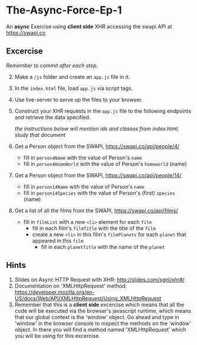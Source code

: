 # The-Async-Force-Ep-1

An **async** Exercise using **client side** XHR accessing the swapi API at https://swapi.co

## Excercise

_Remember to commit after each step._

2. Make a `/js` folder and create an `app.js` file in it.
3. In the `index.html` file, load `app.js` via script tags.
4. Use live-server to serve up the files to your browser.
5. Construct your XHR requests in the `app.js` file to the following endpoints and retrieve the data specified.

   _the instructions below will mention ids and classes from index.html, study that document_

6. Get a Person object from the SWAPI, https://swapi.co/api/people/4/
   * fill in `person4Name` with the value of Person's `name`
   * fill in `person4HomeWorld` with the value of Person's `homeworld` (name)
7. Get a Person object from the SWAPI, https://swapi.co/api/people/14/
   * fill in `person14Name` with the value of Person's `name`
   * fill in `person14Species` with the value of Person's (first) `species` (name)
8. Get a list of all the films from the SWAPI, https://swapi.co/api/films/
   * fill in `filmList` with a new `<li>` element for each `film`
     * fill in each film's `filmTitle` with the title of the `film`
     * create a new `<li>` in this film's `filmPlanets` for each `planet` that appeared in this `film`
       * fill in each `planetTitle` with the name of the `planet`

## Hints

1. Slides on Async HTTP Request with XHR: http://slides.com/sgnl/xhr#/
1. Documentation on 'XMLHttpRequest' method:
   https://developer.mozilla.org/en-US/docs/Web/API/XMLHttpRequest/Using_XMLHttpRequest
1. Remember that this is a **client side** excercise which means that all the code will be executed via the browser's javascript runtime, which means that our global context is the 'window' object. Go ahead and type in 'window' in the browser console to inspect the methods on the 'window' object. In there you will find a method named 'XMLHttpRequest' which you will be using for this excercise.
